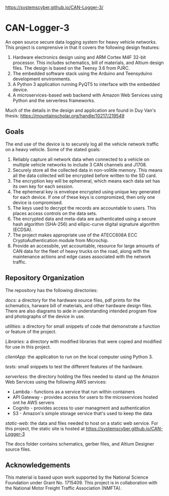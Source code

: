 https://systemscyber.github.io/CAN-Logger-3/

# CAN-Logger-3

An open source secure data logging system for heavy vehicle networks. This project is comprensive in that it covers the following design features:
  1. Hardware electronics design using and ARM Cortex M4F 32-bit processor. This includes schematics, bill of materials, and Altium design files. The design is based on the Teensy 3.6 from PJRC.
  2. The embedded software stack using the Arduino and Teensyduino development environments.
  3. A Python 3 application running PyQT5 to interface with the embedded device.
  4. A microservices-based web backend with Amazon Web Services using Python and the serverless frameworks.

Much of the details in the design and application are found in Duy Van's thesis: https://mountainscholar.org/handle/10217/219549 

## Goals
The end use of the device is to securely log all the vehicle network traffic on a heavy vehicle. Some of the stated goals:
  1. Reliably capture all network data when connected to a vehicle on multiple vehicle networks to include 3 CAN channels and J1708.
  2. Securely store all the collected data in non-volitile memory. This means all the data collected will be encrypted before written to the SD card.
  3. The encryption key will be ephemeral, which means each data set has its own key for each session. 
  4. The ephemeral key is envelope encrypted using unique key generated for each device. If one of these keys is compromized, then only one device is compromised.
  5. The keys used to decrypt the records are accountable to users. This places access controls on the data sets. 
  6. The encrypted data and meta-data are authenticated using a secure hash algorithm (SHA-256) and ellipic-curve digital signature algorithm (ECDSA).
  7. The project makes appropriate use of the ATECC608A ECC CryptoAuthentication module from Microchip.
  8. Provide an accessbile, yet accountable, resource for large amounts of CAN data for the fleet of heavy trucks on the road, along with the maintenance actions and edge cases associated with the network traffic.

## Repository Organization
The repository has the following directories:

*docs:* a directory for the hardware source files, pdf prints for the schematics, harware bill of materials, and other hardware design files. There are also diagrams to aide in understanding intended program flow and photographs of the device in use.

*utilities:* a directory for small snippets of code that demonstrate a function or feature of the project.

*Libraries:* a directory with modified libraries that were copied and modified for use in this project.

*clientApp:* the application to run on the local computer using Python 3.

*tests:* small snippets to test the different features of the hardware.

*serverless:* the directory holding the files needed to stand up the Amazon Web Services using the following AWS services:
  * Lambda - functions as a service that run within containers
  * API Gateway - provides access for users to the microservices hosted ont he AWS servers
  * Cognito -  provides access to user managment and authentication
  * S3 - Amazon's simple storage service that's used to keep the data

*static-web:* the data and files needed to host on a static web service. For this project, the static site is hosted at https://systemscyber.github.io/CAN-Logger-3


The docs folder contains schematics, gerber files, and Altium Designer source files. 



## Acknowledgements

This material is based upon work supported by the National Science Foundation under Grant No. 1715409. This project is in collaboration with the National Motor Freight Traffic Association (NMFTA).
